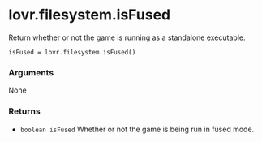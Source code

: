 <!--
category: reference
-->

lovr.filesystem.isFused
===

Return whether or not the game is running as a standalone executable.

    isFused = lovr.filesystem.isFused()

### Arguments

None

### Returns

- `boolean isFused` Whether or not the game is being run in fused mode.
